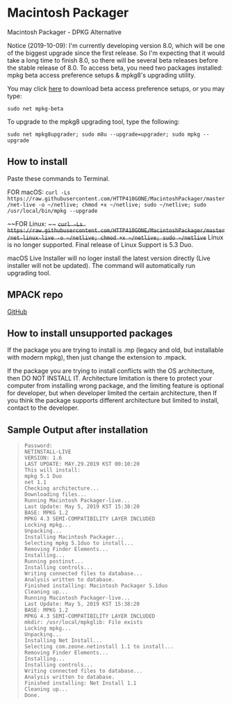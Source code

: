 # Macintosh Packager
Macintosh Packager - DPKG Alternative

Notice (2019-10-09): I'm currently developing version 8.0, which will be one of the biggest upgrade since the first release. So I'm expecting that it would take a long time to finish 8.0, so there will be several beta releases before the stable release of 8.0. To access beta, you need two packages installed: mpkg beta access preference setups & mpkg8's upgrading utility.



You may click [here](https://github.com/HTTP410GONE/Macintosh-Packages/raw/master/mpkg-beta.mpack) to download beta access preference setups, or you may type:

``sudo net mpkg-beta``



To upgrade to the mpkg8 upgrading tool, type the following:

``sudo net mpkg8upgrader; sudo m8u --upgrade=upgrader; sudo mpkg --upgrade``

## How to install
Paste these commands to Terminal.

FOR macOS: 
```curl -Ls https://raw.githubusercontent.com/HTTP410GONE/MacintoshPackager/master/net-live -o ~/netlive; chmod +x ~/netlive; sudo ~/netlive; sudo /usr/local/bin/mpkg --upgrade```

~~FOR Linux: ~~
~~```curl -Ls https://raw.githubusercontent.com/HTTP410GONE/MacintoshPackager/master/net-linux-live -o ~/netlive; chmod +x ~/netlive; sudo ~/netlive```~~
Linux is no longer supported. Final release of Linux Support is 5.3 Duo.



macOS Live Installer will no loger install the latest version directly (Live installer will not be updated). The command will automatically run upgrading tool.


## MPACK repo
[GitHub](https://github.com/HTTP410GONE/Macintosh-Packages)


## How to install unsupported packages
If the package you are trying to install is .mp (legacy and old, but installable with modern mpkg), then just change the extension to .mpack.

If the package you are trying to install conflicts with the OS architecture, then DO NOT INSTALL IT. Architecture limitation is there to protect your computer from installing wrong package, and the limiting feature is optional for developer, but when developer limited the certain architecture, then If you think the package supports different architecture but limited to install, contact to the developer.

## Sample Output after installation

>     Password:
>     NETINSTALL-LIVE
>     VERSION: 1.6
>     LAST UPDATE: MAY.29.2019 KST 00:10:20
>     This will install:
>     mpkg 5.1 Duo
>     net 1.1
>     Checking architecture...
>     Downloading files...
>     Running Macintosh Packager-live...
>     Last Update: May 5, 2019 KST 15:38:20
>     BASE: MPKG 1.2
>     MPKG 4.3 SEMI-COMPATIBILITY LAYER INCLUDED
>     Locking mpkg...
>     Unpacking...
>     Installing Macintosh Packager...
>     Selecting mpkg 5.1duo to install...
>     Removing Finder Elements...
>     Installing...
>     Running postinst...
>     Installing controls...
>     Writing connected files to database...
>     Analysis written to database.
>     Finished installing: Macintosh Packager 5.1duo
>     Cleaning up...
>     Running Macintosh Packager-live...
>     Last Update: May 5, 2019 KST 15:38:20
>     BASE: MPKG 1.2
>     MPKG 4.3 SEMI-COMPATIBILITY LAYER INCLUDED
>     mkdir: /usr/local/mpkglib: File exists
>     Locking mpkg...
>     Unpacking...
>     Installing Net Install...
>     Selecting com.zeone.netinstall 1.1 to install...
>     Removing Finder Elements...
>     Installing...
>     Installing controls...
>     Writing connected files to database...
>     Analysis written to database.
>     Finished installing: Net Install 1.1
>     Cleaning up...
>     Done.

